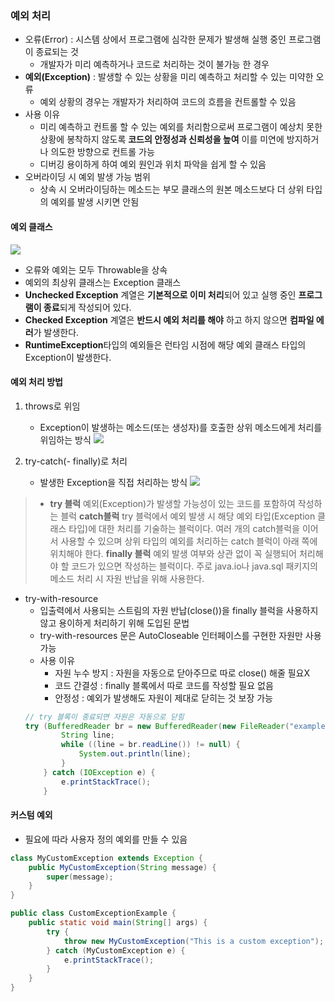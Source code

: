 ### 예외 처리
- 오류(Error) : 시스템 상에서 프로그램에 심각한 문제가 발생해 실행 중인 프로그램이 종료되는 것
  - 개발자가 미리 예측하거나 코드로 처리하는 것이 불가능 한 경우
- **예외(Exception)** : 발생할 수 있는 상황을 미리 예측하고 처리할 수 있는 미약한 오류
  - 예외 상황의 경우는 개발자가 처리하여 코드의 흐름을 컨트롤할 수 있음
- 사용 이유
  - 미리 예측하고 컨트롤 할 수 있는 예외를 처리함으로써 프로그램이 예상치 못한 상황에 봉착하지 않도록 **코드의 안정성과 신뢰성을 높여** 이를 미연에 방지하거나 의도한 방향으로 컨트롤 가능
  - 디버깅 용이하게 하여 예외 원인과 위치 파악을 쉽게 할 수 있음
- 오버라이딩 시 예외 발생 가능 범위
    - 상속 시 오버라이딩하는 메소드는 부모 클래스의 원본 메소드보다 더 상위 타입의 예외를 발생 시키면 안됨

#### 예외 클래스
![](https://velog.velcdn.com/images/hso07202/post/03351293-9c03-4852-a323-bbd1a32ef8c8/image.png)    

- 오류와 예외는 모두 Throwable을 상속
- 예외의 최상위 클래스는 Exception 클래스
- **Unchecked Exception** 계열은 **기본적으로 이미 처리**되어 있고 실행 중인 **프로그램이 종료**되게 작성되어 있다.
- **Checked Exception** 계열은 **반드시 예외 처리를 해야** 하고 하지 않으면 **컴파일 에러**가 발생한다.
- **RuntimeException**타입의 예외들은 런타임 시점에 해당 예외 클래스 타입의 Exception이 발생한다.

#### 예외 처리 방법
1. throws로 위임
   - Exception이 발생하는 메소드(또는 생성자)를 호출한 상위 메소드에게 처리를 위임하는 방식
   ![](https://velog.velcdn.com/images/hso07202/post/3e11fc5c-0828-4e41-b51e-58293b99c40b/image.png)

2. try-catch(- finally)로 처리
   - 발생한 Exception을 직접 처리하는 방식
   ![](https://velog.velcdn.com/images/hso07202/post/ef4a5c68-0425-4618-a527-aa698a4d8515/image.png)
   
> - **try 블럭**
예외(Exception)가 발생할 가능성이 있는 코드를 포함하여 작성하는 블럭
**catch블럭**
try 블럭에서 예외 발생 시 해당 예외 타입(Exception 클래스 타입)에 대한 처리를 기술하는 블럭이다.
여러 개의 catch블럭을 이어서 사용할 수 있으며 상위 타입의 예외를 처리하는 catch  블럭이 아래 쪽에 위치해야 한다.
**finally 블럭**
예외 발생 여부와 상관 없이 꼭 실행되어 처리해야 할 코드가 있으면 작성하는 블럭이다. 주로 java.io나 java.sql 패키지의 메소드 처리 시 자원 반납을 위해 사용한다.

- try-with-resource
    - 입출력에서 사용되는 스트림의 자원 반납(close())을 finally 블럭을 사용하지 않고 용이하게 처리하기 위해 도입된 문법
    - try-with-resources 문은 AutoCloseable 인터페이스를 구현한 자원만 사용 가능
    - 사용 이유
      - 자원 누수 방지 : 자원을 자동으로 닫아주므로 따로 close() 해줄 필요X
      - 코드 간결성 : finally 블록에서 따로 코드를 작성할 필요 없음
      - 안정성 : 예외가 발생해도 자원이 제대로 닫히는 것 보장 가능
    ```java
    // try 블록이 종료되면 자원은 자동으로 닫힘
    try (BufferedReader br = new BufferedReader(new FileReader("example.txt"))) {
            String line;
            while ((line = br.readLine()) != null) {
                System.out.println(line);
            }
        } catch (IOException e) {
            e.printStackTrace();
        }
    ```
    
#### 커스텀 예외
- 필요에 따라 사용자 정의 예외를 만들 수 있음

```java
class MyCustomException extends Exception {
    public MyCustomException(String message) {
        super(message);
    }
}

public class CustomExceptionExample {
    public static void main(String[] args) {
        try {
            throw new MyCustomException("This is a custom exception");
        } catch (MyCustomException e) {
            e.printStackTrace();
        }
    }
}

```
